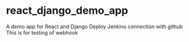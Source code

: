 # react_django_demo_app
A demo app for React and Django Deploy
Jenkins connection with github
This is for testing of webhook
